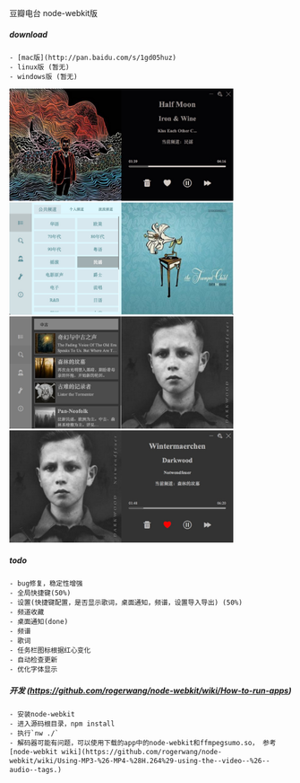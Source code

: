 豆瓣电台 node-webkit版

##### download
    - [mac版](http://pan.baidu.com/s/1gd05huz)
    - linux版 (暂无)
    - windows版 (暂无)

<img src="assets/images/dbfm1.png" width="400" height=200 />

<img src="assets/images/dbfm3.png" width="400"  height=200  />

<img src="assets/images/dbfm5.png" width="400"  height=200  />

<img src="assets/images/dbfm6.png" width="400"  height=200  />

##### todo
    - bug修复，稳定性增强
    - 全局快捷键(50%)
    - 设置(快捷键配置，是否显示歌词，桌面通知，频谱，设置导入导出) (50%)
    - 频道收藏 
    - 桌面通知(done)
    - 频谱
    - 歌词
    - 任务栏图标根据红心变化
    - 自动检查更新
    - 优化字体显示
    

##### 开发 (https://github.com/rogerwang/node-webkit/wiki/How-to-run-apps)
    - 安装node-webkit
    - 进入源码根目录，npm install
    - 执行`nw ./`
    - 解码器可能有问题，可以使用下载的app中的node-webkit和ffmpegsumo.so， 参考[node-webkit wiki](https://github.com/rogerwang/node-webkit/wiki/Using-MP3-%26-MP4-%28H.264%29-using-the--video--%26--audio--tags.)
